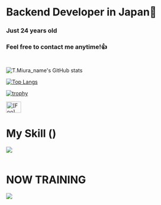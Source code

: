 # Backend Developer in Japan👋
### Just 24 years old 
### Feel free to contact me anytime!👍
#
![T.Miura_name's GitHub stats](https://github-readme-stats.vercel.app/api?username=gs223gs&show_icons=true&theme=vue-dark)

[![Top Langs](https://github-readme-stats.vercel.app/api/top-langs/?username=gs223gs&layout=compact&theme=vue-dark)](https://github.com/anuraghazra/github-readme-stats)

[![trophy](https://github-profile-trophy.vercel.app/?username=gs223gs&theme=discord)](https://github.com/ryo-ma/github-profile-trophy)





<p align="left">
<a href="https://x.com/gs223gs_" target="blank"><img align="center" src="https://raw.githubusercontent.com/rahuldkjain/github-profile-readme-generator/master/src/images/icons/Social/twitter.svg" alt="[Foo]" height="30" width="40" /></a>

</p>



# My Skill ()

<img src="https://skillicons.dev/icons?
  i=html,css,php,sqlite,mysql,github,vscode,vim" /> <br /><br />


  
# NOW TRAINING

<img src="https://skillicons.dev/icons?i=javascript,Linux,Django,python,react,docker,nodejs,laravel" /> <br /><br />


<!-- --------------------------------- :) ---------------------------------- -->

<br><br><br>

<br><br><br>
